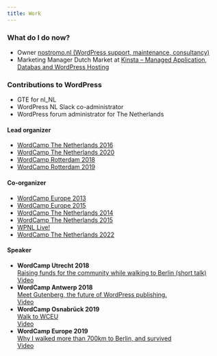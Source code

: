 ```yaml
---
title: Work
---
```


### What do I do now?

*   Owner [nostromo.nl (WordPress support, maintenance, consultancy)](https://nostromo.nl)
*   Marketing Manager Dutch Market at [Kinsta – Managed Application, Databas and WordPress Hosting](https://kinsta.com/nl/)

### Contributions to WordPress

*   GTE for nl\_NL
*   WordPress NL Slack co-administrator
*   WordPress forum administrator for The Netherlands

#### Lead organizer

*   [WordCamp The Netherlands 2016](https://2016.netherlands.wordcamp.org/)
*   [WordCamp The Netherlands 2020](https://2020.netherlands.wordcamp.org/)
*   [WordCamp Rotterdam 2018](https://2018.rotterdam.wordcamp.org/)
*   [WordCamp Rotterdam 2019](https://2019.rotterdam.wordcamp.org/)

#### Co-organizer

*   [WordCamp Europe 2013](http://2013.europe.wordcamp.org/)
*   [WordCamp Europe 2015](http://2015.europe.wordcamp.org/)
*   [WordCamp The Netherlands 2014](http://2014.netherlands.wordcamp.org/)
*   [WordCamp The Netherlands 2015](http://2015.netherlands.wordcamp.org/)
*   [WPNL Live!](https://wpnl.live/)
*   [WordCamp The Netherlands 2022](http://netherlands.wordcamp.org/2022/)

#### Speaker

*   **WordCamp Utrecht 2018**  
    [Raising funds for the community while walking to Berlin (short talk)](https://utrecht.wordcamp.org/2018/session/raising-funds-for-the-community-while-walking-to-berlin/)  
    [Video](https://wordpress.tv/2020/02/10/marcel-bootsman-raising-funds-for-the-community-while-walking-to-berlin/)
*   **WordCamp Antwerp 2018**  
    [Meet Gutenberg, the future of WordPress publishing.](https://antwerp.wordcamp.org/2018/sessions/#wcorg-session-1348)  
    [Video](https://wordpress.tv/2018/04/03/marcel-bootsman-meet-gutenberg-the-future-of-wordpress-publishing/)
*   **WordCamp Osnabrück 2019**  
    [Walk to WCEU](https://osnabrueck.wordcamp.org/2019/speaker/marcel-bootsman/)  
    [Video](https://wordpress.tv/2019/03/25/marcel-bootsman-walk-to-wceu/)
*   **WordCamp Europe 2019**  
    [Why I walked more than 700km to Berlin, and survived](https://europe.wordcamp.org/2019/session/why-i-walked-more-than-700km-to-berlin-and-survived/)  
    [Video](https://wordpress.tv/2019/10/11/marcel-bootsman-why-i-walked-more-than-700km-to-berlin-and-survived/)

